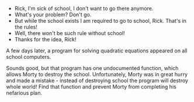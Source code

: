 
- Rick, I'm sick of school, I don't want to go there anymore.
- What's your problem? Don't go.
- But while the school exists I am required to go to school, Rick. That's in the rules!
- Well, there won't be such rule without school!
- Thanks for the idea, Rick!

A few days later, a program for solving quadratic equations appeared on all school computers.

Sounds good, but that program has one undocumented function, which allows Morty to destroy the school. Unfortunately, Morty was in great hurry and made a mistake - instead of destroying school the program will destroy whole world! Find that function and prevent Morty from completing his nefarious plan.
